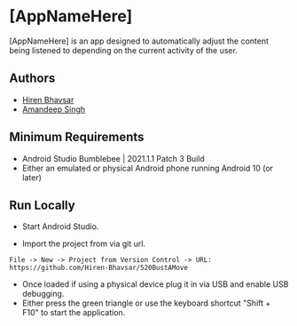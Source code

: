 
# [AppNameHere]

[AppNameHere] is an app designed to automatically adjust the 
content being listened to depending on the current activity of the user.


## Authors

- [Hiren Bhavsar](https://github.com/Hiren-Bhavsar)
- [Amandeep Singh](https://github.com/amandeep009-umass)


## Minimum Requirements

- Android Studio Bumblebee | 2021.1.1 Patch 3 Build
- Either an emulated or physical Android phone running Android 10 (or later)



## Run Locally

- Start Android Studio.

- Import the project from via git url.
```
File -> New -> Project from Version Control -> URL: https://github.com/Hiren-Bhavsar/520BustAMove
```
- Once loaded if using a physical device plug it in via USB and enable USB debugging.
- Either press the green triangle or use the keyboard shortcut "Shift + F10" to start the application.
